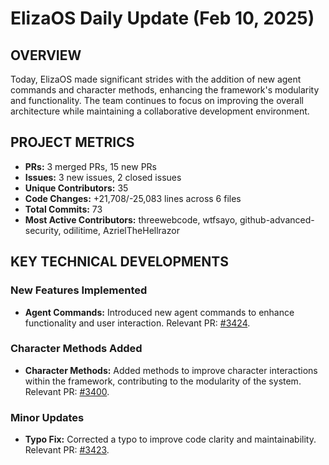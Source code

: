 # ElizaOS Daily Update (Feb 10, 2025)

## OVERVIEW 
Today, ElizaOS made significant strides with the addition of new agent commands and character methods, enhancing the framework's modularity and functionality. The team continues to focus on improving the overall architecture while maintaining a collaborative development environment.

## PROJECT METRICS
- **PRs:** 3 merged PRs, 15 new PRs
- **Issues:** 3 new issues, 2 closed issues
- **Unique Contributors:** 35
- **Code Changes:** +21,708/-25,083 lines across 6 files
- **Total Commits:** 73
- **Most Active Contributors:** threewebcode, wtfsayo, github-advanced-security, odilitime, AzrielTheHellrazor

## KEY TECHNICAL DEVELOPMENTS

### New Features Implemented
- **Agent Commands:** Introduced new agent commands to enhance functionality and user interaction. Relevant PR: [#3424](https://github.com/elizaos/eliza/pull/3424).

### Character Methods Added
- **Character Methods:** Added methods to improve character interactions within the framework, contributing to the modularity of the system. Relevant PR: [#3400](https://github.com/elizaos/eliza/pull/3400).

### Minor Updates
- **Typo Fix:** Corrected a typo to improve code clarity and maintainability. Relevant PR: [#3423](https://github.com/elizaos/eliza/pull/3423).